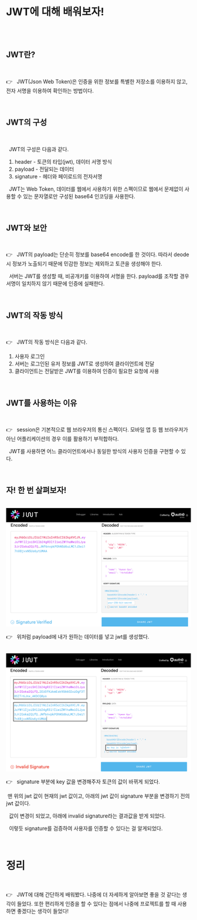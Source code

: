 <br>

# JWT에 대해 배워보자!

<br>

<br>

## JWT란?

<br>

👉 &nbsp; JWT(Json Web Token)은 인증을 위한 정보를 특별한 저장소를 이용하지 않고, 전자 서명을 이용하여 확인하는 방법이다.

<br>

## JWT의 구성

<br>

&nbsp; JWT의 구성은 다음과 같다.

1. header - 토큰의 타입(jwt), 데이터 서명 방식
2. payload - 전달되는 데이터
3. signature - 헤더와 페이로드의 전자서명

&nbsp; JWT는 Web Token, 데이터를 웹에서 사용하기 위한 스펙이므로 웹에서 문제없이 사용할 수 있는 문자열로만 구성된 base64 인코딩을 사용한다.

<br>

## JWT와 보안

<br>

👉 &nbsp; JWT의 payload는 단순히 정보를 base64 encode를 한 것이다. 따라서 deode시 정보가 노출되기 때문에 민감한 정보는 제외하고 토큰을 생성해야 한다.

&nbsp; 서버는 JWT를 생성할 때, 비공개키를 이용하여 서명을 한다.
payload를 조작할 경우 서명이 일치하지 않기 때문에 인증에 실패한다.

<br>

## JWT의 작동 방식

<br>

👉 &nbsp; JWT의 작동 방식은 다음과 같다.

1. 사용자 로그인
2. 서버는 로그인된 유저 정보를 JWT로 생성하여 클라이언트에 전달
3. 클라이언트는 전달받은 JWT를 이용하여 인증이 필요한 요청에 사용

<br>

## JWT를 사용하는 이유

<br>

👉 &nbsp; session은 기본적으로 웹 브라우저의 통신 스펙이다.
모바일 앱 등 웹 브라우저가 아닌 어플리케이션의 경우 이를 활용하기 부적합하다.

&nbsp; JWT를 사용하면 어느 클라이언트에서나 동일한 방식의 사용자 인증을 구현할 수 있다.

<br>

## 자! 한 번 살펴보자!

<br>

<img src="./imgs/img1.png" alt="jwt 설명 img 1">

<br>

👉 &nbsp; 위처럼 payload에 내가 원하는 데이터를 넣고 jwt를 생성했다.

<br>

<img src="./imgs/img2.png" alt="jwt 설명 img 2">

<br>

👉 &nbsp; signature 부분에 key 값을 변경해주자 토큰의 값이 바뀌게 되었다.

&nbsp;맨 위의 jwt 값이 현재의 jwt 값이고, 아래의 jwt 값이 signature 부분을 변경하기 전의 jwt 값이다.

&nbsp; 값이 변경이 되었고, 아래에 invalid signature라는 결과값을 받게 되었다.

&nbsp; 이렇듯 signature를 검증하여 사용자를 인증할 수 있다는 걸 알게되었다.

<br>

# 정리

<br>

👉 &nbsp; JWT에 대해 간단하게 배워봤다. 나중에 더 자세하게 알아보면 좋을 것 같다는 생각이 들었다. 또한 편리하게 인증을 할 수 있다는 점에서 나중에 프로젝트를 할 때 사용하면 좋겠다는 생각이 들었다!
